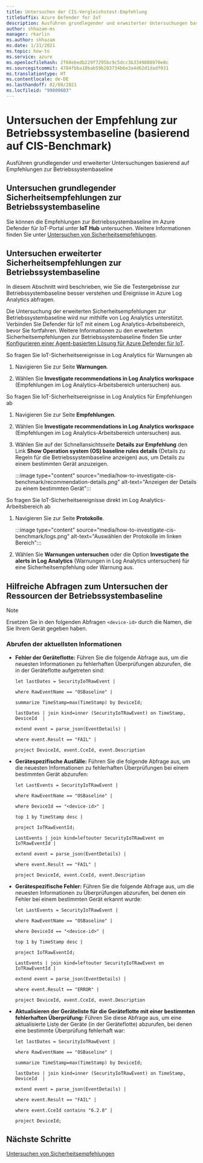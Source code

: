 ```yaml
---
title: Untersuchen der CIS-Vergleichstest-Empfehlung
titleSuffix: Azure Defender for IoT
description: Ausführen grundlegender und erweiterter Untersuchungen basierend auf Empfehlungen zur Betriebssystembaseline
author: shhazam-ms
manager: rkarlin
ms.author: shhazam
ms.date: 1/21/2021
ms.topic: how-to
ms.service: azure
ms.openlocfilehash: 2f68ebedb229f7295bc9c5dcc3b3349808970e8c
ms.sourcegitcommit: 4784fbba18bab59b203734b6e3a4d62d1dadf031
ms.translationtype: HT
ms.contentlocale: de-DE
ms.lasthandoff: 02/08/2021
ms.locfileid: "99809603"
---
```

# <a name="investigate-os-baseline-based-on-cis-benchmark-recommendation"></a>Untersuchen der Empfehlung zur Betriebssystembaseline (basierend auf CIS-Benchmark) 

Ausführen grundlegender und erweiterter Untersuchungen basierend auf Empfehlungen zur Betriebssystembaseline

## <a name="basic-os-baseline-security-recommendation-investigation"></a>Untersuchen grundlegender Sicherheitsempfehlungen zur Betriebssystembaseline  

Sie können die Empfehlungen zur Betriebssystembaseline im Azure Defender für IoT-Portal unter **IoT Hub** untersuchen. Weitere Informationen finden Sie unter [Untersuchen von Sicherheitsempfehlungen](quickstart-investigate-security-recommendations.md).

## <a name="advanced-os-baseline-security-recommendation-investigation"></a>Untersuchen erweiterter Sicherheitsempfehlungen zur Betriebssystembaseline  

In diesem Abschnitt wird beschrieben, wie Sie die Testergebnisse zur Betriebssystembaseline besser verstehen und Ereignisse in Azure Log Analytics abfragen.  

Die Untersuchung der erweiterten Sicherheitsempfehlungen zur Betriebssystembaseline wird nur mithilfe von Log Analytics unterstützt. Verbinden Sie Defender für IoT mit einem Log Analytics-Arbeitsbereich, bevor Sie fortfahren. Weitere Informationen zu den erweiterten Sicherheitsempfehlungen zur Betriebssystembaseline finden Sie unter [Konfigurieren einer Agent-basierten Lösung für Azure Defender für IoT](how-to-configure-agent-based-solution.md).

So fragen Sie IoT-Sicherheitsereignisse in Log Analytics für Warnungen ab

1. Navigieren Sie zur Seite **Warnungen**.

1. Wählen Sie **Investigate recommendations in Log Analytics workspace** (Empfehlungen im Log Analytics-Arbeitsbereich untersuchen) aus.

So fragen Sie IoT-Sicherheitsereignisse in Log Analytics für Empfehlungen ab

1. Navigieren Sie zur Seite **Empfehlungen**.

1. Wählen Sie **Investigate recommendations in Log Analytics workspace** (Empfehlungen im Log Analytics-Arbeitsbereich untersuchen) aus.

1. Wählen Sie auf der Schnellansichtsseite **Details zur Empfehlung** den Link **Show Operation system (OS) baseline rules details** (Details zu Regeln für die Betriebssystembaseline anzeigen) aus, um Details zu einem bestimmten Gerät anzuzeigen.

   :::image type="content" source="media/how-to-investigate-cis-benchmark/recommendation-details.png" alt-text="Anzeigen der Details zu einem bestimmten Gerät"::: 

So fragen Sie IoT-Sicherheitsereignisse direkt im Log Analytics-Arbeitsbereich ab

1. Navigieren Sie zur Seite **Protokolle**.

    :::image type="content" source="media/how-to-investigate-cis-benchmark/logs.png" alt-text="Auswählen der Protokolle im linken Bereich":::

1. Wählen Sie **Warnungen untersuchen** oder die Option **Investigate the alerts in Log Analytics** (Warnungen in Log Analytics untersuchen) für eine Sicherheitsempfehlung oder Warnung aus.   

## <a name="useful-queries-to-investigate-the-os-baseline-resources"></a>Hilfreiche Abfragen zum Untersuchen der Ressourcen der Betriebssystembaseline 

> [!Note]
> Ersetzen Sie in den folgenden Abfragen `<device-id>` durch die Namen, die Sie Ihrem Gerät gegeben haben. 


### <a name="retrieve-the-latest-information"></a>Abrufen der aktuellsten Informationen

- **Fehler der Geräteflotte:** Führen Sie die folgende Abfrage aus, um die neuesten Informationen zu fehlerhaften Überprüfungen abzurufen, die in der Geräteflotte aufgetreten sind: 

    ```azurecli
    let lastDates = SecurityIoTRawEvent | 
    
    where RawEventName == "OSBaseline" | 
    
    summarize TimeStamp=max(TimeStamp) by DeviceId; 
    
    lastDates | join kind=inner (SecurityIoTRawEvent) on TimeStamp, DeviceId  | 
    
    extend event = parse_json(EventDetails) | 
    
    where event.Result == "FAIL" | 
    
    project DeviceId, event.CceId, event.Description 
    ```
 
- **Gerätespezifische Ausfälle:** Führen Sie die folgende Abfrage aus, um die neuesten Informationen zu fehlerhaften Überprüfungen bei einem bestimmten Gerät abzurufen:  

    ```azurecli
    let LastEvents = SecurityIoTRawEvent | 
    
    where RawEventName == "OSBaseline" | 
    
    where DeviceId == "<device-id>" | 
    
    top 1 by TimeStamp desc | 
    
    project IoTRawEventId; 
    
    LastEvents | join kind=leftouter SecurityIoTRawEvent on IoTRawEventId | 
    
    extend event = parse_json(EventDetails) | 
    
    where event.Result == "FAIL" | 
    
    project DeviceId, event.CceId, event.Description 
    ```

- **Gerätespezifische Fehler:** Führen Sie die folgende Abfrage aus, um die neuesten Informationen zu Überprüfungen abzurufen, bei denen ein Fehler bei einem bestimmten Gerät erkannt wurde: 

    ```azurecli
    let LastEvents = SecurityIoTRawEvent | 
    
    where RawEventName == "OSBaseline" | 
    
    where DeviceId == "<device-id>" | 
    
    top 1 by TimeStamp desc | 
    
    project IoTRawEventId; 
    
    LastEvents | join kind=leftouter SecurityIoTRawEvent on IoTRawEventId | 
    
    extend event = parse_json(EventDetails) | 
    
    where event.Result == "ERROR" | 
    
    project DeviceId, event.CceId, event.Description 
    ```
 
- **Aktualisieren der Geräteliste für die Geräteflotte mit einer bestimmten fehlerhaften Überprüfung:** Führen Sie diese Abfrage aus, um eine aktualisierte Liste der Geräte (in der Geräteflotte) abzurufen, bei denen eine bestimmte Überprüfung fehlerhaft war:  
 
    ```azurecli
    let lastDates = SecurityIoTRawEvent | 
    
    where RawEventName == "OSBaseline" | 
    
    summarize TimeStamp=max(TimeStamp) by DeviceId; 
    
    lastDates | join kind=inner (SecurityIoTRawEvent) on TimeStamp, DeviceId  | 
    
    extend event = parse_json(EventDetails) | 
    
    where event.Result == "FAIL" | 
    
    where event.CceId contains "6.2.8" | 
    
    project DeviceId; 
    ```
 
## <a name="next-steps"></a>Nächste Schritte

[Untersuchen von Sicherheitsempfehlungen](quickstart-investigate-security-recommendations.md)
 